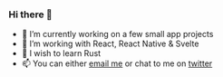 ### Hi there 👋

- 🔭 I’m currently working on a few small app projects
- 🧰 I’m working with React, React Native & Svelte
- 🌱 I wish to learn Rust
- 📫 You can either [email me](mailto:oscar@landmark.sh) or chat to me on [twitter](https://twitter.com/dot0scar)
